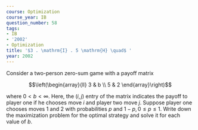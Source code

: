 ```yaml
---
course: Optimization
course_year: IB
question_number: 58
tags:
- IB
- '2002'
- Optimization
title: '$3 . \mathrm{I} . 5 \mathrm{H} \quad$ '
year: 2002
---
```



Consider a two-person zero-sum game with a payoff matrix

$$\left(\begin{array}{ll}
3 & b \\
5 & 2
\end{array}\right)$$

where $0<b<\infty$. Here, the $(i, j)$ entry of the matrix indicates the payoff to player one if he chooses move $i$ and player two move $j$. Suppose player one chooses moves 1 and 2 with probabilities $p$ and $1-p, 0 \leq p \leq 1$. Write down the maximization problem for the optimal strategy and solve it for each value of $b$.